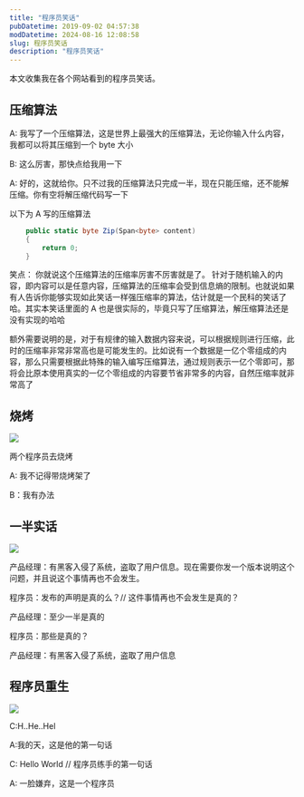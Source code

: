 ```yaml
---
title: "程序员笑话"
pubDatetime: 2019-09-02 04:57:38
modDatetime: 2024-08-16 12:08:58
slug: 程序员笑话
description: "程序员笑话"
---
```





本文收集我在各个网站看到的程序员笑话。

<!--more-->


<!-- CreateTime:2019/9/2 12:57:38 -->

<!-- csdn -->

## 压缩算法

A: 我写了一个压缩算法，这是世界上最强大的压缩算法，无论你输入什么内容，我都可以将其压缩到一个 byte 大小

B: 这么厉害，那快点给我用一下

A: 好的，这就给你。只不过我的压缩算法只完成一半，现在只能压缩，还不能解压缩。你有空将解压缩代码写一下

以下为 A 写的压缩算法

```csharp
    public static byte Zip(Span<byte> content)
    {
        return 0;
    }
```

笑点： 你就说这个压缩算法的压缩率厉害不厉害就是了。 针对于随机输入的内容，即内容可以是任意内容，压缩算法的压缩率会受到信息熵的限制。也就说如果有人告诉你能够实现如此笑话一样强压缩率的算法，估计就是一个民科的笑话了哈。其实本笑话里面的 A 也是很实际的，毕竟只写了压缩算法，解压缩算法还是没有实现的哈哈

额外需要说明的是，对于有规律的输入数据内容来说，可以根据规则进行压缩，此时的压缩率非常非常高也是可能发生的。比如说有一个数据是一亿个零组成的内容，那么只需要根据此特殊的输入编写压缩算法，通过规则表示一亿个零即可，那将会比原本使用真实的一亿个零组成的内容要节省非常多的内容，自然压缩率就非常高了

## 烧烤

![](images/img-lindexi%2F20187101714248368.jpg)

两个程序员去烧烤

A: 我不记得带烧烤架了

B：我有办法

## 一半实话

![](images/img-lindexi%2F201851094414284.jpg)

产品经理：有黑客入侵了系统，盗取了用户信息。现在需要你发一个版本说明这个问题，并且说这个事情再也不会发生。

程序员：发布的声明是真的么？// 这件事情再也不会发生是真的？

产品经理：至少一半是真的

程序员：那些是真的？

产品经理：有黑客入侵了系统，盗取了用户信息

## 程序员重生

<!-- ![](images/img-程序员笑话0.png) -->

![](images/img-lindexi%2F2018613104522057.jpg)

C:H..He..Hel

A:我的天，这是他的第一句话

C: Hello World // 程序员练手的第一句话

A: 一脸嫌弃，这是一个程序员

